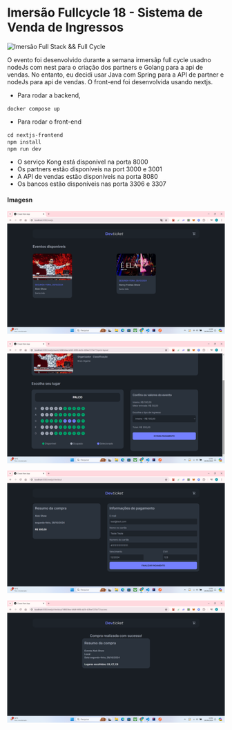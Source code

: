 # Imersão Fullcycle 18 - Sistema de Venda de Ingressos

![Imersão Full Stack && Full Cycle](https://events-fullcycle.s3.amazonaws.com/events-fullcycle/static/site/img/grupo_4417.png)

O evento foi desenvolvido durante a semana irmersãp full cycle usadno nodeJs com nest para o criação dos partners e Golang para a api de vendas. No entanto, eu decidi usar Java com Spring para a API de partner e nodeJs para api de vendas. O front-end foi desenvolvida usando nextjs.

- Para rodar a backend,

```
docker compose up
```

- Para rodar o front-end

```
cd nextjs-frontend
npm install
npm run dev
```

- O serviço Kong está disponível na porta 8000
- Os partners estão disponíveis na port 3000 e 3001
- A API de vendas estão disponíveis na porta 8080
- Os bancos estão disponíveis nas porta 3306 e 3307

#### Imagesn

![Home](https://github.com/engnandogabriel/imsersao-full-cycle/blob/main/images/home.png "Home")

![Spots](https://github.com/engnandogabriel/imsersao-full-cycle/blob/main/images/spots.png "Spots")

![Checkout](https://github.com/engnandogabriel/imsersao-full-cycle/blob/main/images/checkout.png "Checkout")

![Success](https://github.com/engnandogabriel/imsersao-full-cycle/blob/main/images/success.png "Success")
